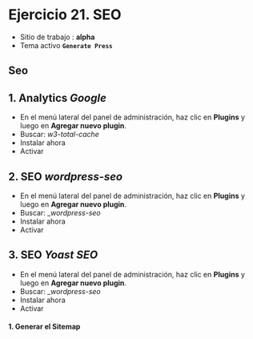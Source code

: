 # Ejercicio 21.  SEO

- Sitio de trabajo : **alpha**
- Tema activo **`Generate Press`**

## Seo


## 1. Analytics  _Google_
- En el menú lateral del panel de administración, haz clic en **Plugins** y luego en **Agregar nuevo plugin**.
- Buscar: _w3-total-cache_
- Instalar ahora
- Activar


## 2. SEO  _wordpress-seo_
- En el menú lateral del panel de administración, haz clic en **Plugins** y luego en **Agregar nuevo plugin**.
- Buscar: __wordpress-seo_
- Instalar ahora
- Activar


## 3. SEO  _Yoast SEO_
- En el menú lateral del panel de administración, haz clic en **Plugins** y luego en **Agregar nuevo plugin**.
- Buscar: __wordpress-seo_
- Instalar ahora
- Activar

#### 1. Generar el Sitemap

<!--stackedit_data:
eyJoaXN0b3J5IjpbLTIxNjQ1MjU1LC0xNjIwNTQ5NTg2XX0=
-->